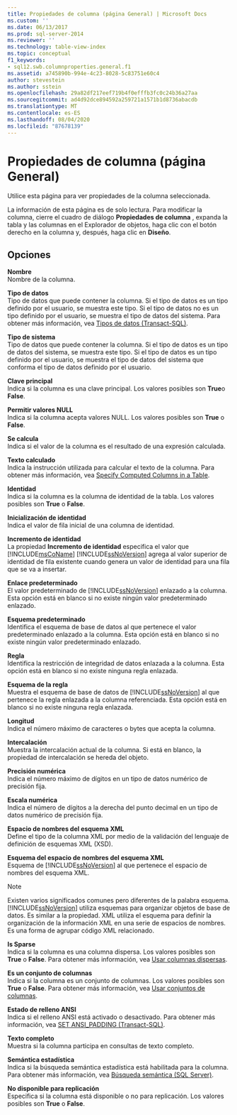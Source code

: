 ```yaml
---
title: Propiedades de columna (página General) | Microsoft Docs
ms.custom: ''
ms.date: 06/13/2017
ms.prod: sql-server-2014
ms.reviewer: ''
ms.technology: table-view-index
ms.topic: conceptual
f1_keywords:
- sql12.swb.columnproperties.general.f1
ms.assetid: a745890b-994e-4c23-8028-5c83751e60c4
author: stevestein
ms.author: sstein
ms.openlocfilehash: 29a82df217eef719b4f0efffb3fc0c24b36a27aa
ms.sourcegitcommit: ad4d92dce894592a259721a1571b1d8736abacdb
ms.translationtype: MT
ms.contentlocale: es-ES
ms.lasthandoff: 08/04/2020
ms.locfileid: "87678139"
---
```

# <a name="column-properties-general-page"></a>Propiedades de columna (página General)
  Utilice esta página para ver propiedades de la columna seleccionada.  
  
 La información de esta página es de solo lectura. Para modificar la columna, cierre el cuadro de diálogo **Propiedades de columna** , expanda la tabla y las columnas en el Explorador de objetos, haga clic con el botón derecho en la columna y, después, haga clic en **Diseño**.  
  
## <a name="options"></a>Opciones  
 **Nombre**  
 Nombre de la columna.  
  
 **Tipo de datos**  
 Tipo de datos que puede contener la columna. Si el tipo de datos es un tipo definido por el usuario, se muestra este tipo. Si el tipo de datos no es un tipo definido por el usuario, se muestra el tipo de datos del sistema. Para obtener más información, vea [Tipos de datos &#40;Transact-SQL&#41;](/sql/t-sql/data-types/data-types-transact-sql).  
  
 **Tipo de sistema**  
 Tipo de datos que puede contener la columna. Si el tipo de datos es un tipo de datos del sistema, se muestra este tipo. Si el tipo de datos es un tipo definido por el usuario, se muestra el tipo de datos del sistema que conforma el tipo de datos definido por el usuario.  
  
 **Clave principal**  
 Indica si la columna es una clave principal. Los valores posibles son **True**o **False**.  
  
 **Permitir valores NULL**  
 Indica si la columna acepta valores NULL. Los valores posibles son **True** o **False**.  
  
 **Se calcula**  
 Indica si el valor de la columna es el resultado de una expresión calculada.  
  
 **Texto calculado**  
 Indica la instrucción utilizada para calcular el texto de la columna. Para obtener más información, vea [Specify Computed Columns in a Table](specify-computed-columns-in-a-table.md).  
  
 **Identidad**  
 Indica si la columna es la columna de identidad de la tabla. Los valores posibles son **True** o **False**.  
  
 **Inicialización de identidad**  
 Indica el valor de fila inicial de una columna de identidad.  
  
 **Incremento de identidad**  
 La propiedad **Incremento de identidad** especifica el valor que [!INCLUDE[msCoName](../../includes/msconame-md.md)] [!INCLUDE[ssNoVersion](../../includes/ssnoversion-md.md)] agrega al valor superior de identidad de fila existente cuando genera un valor de identidad para una fila que se va a insertar.  
  
 **Enlace predeterminado**  
 El valor predeterminado de [!INCLUDE[ssNoVersion](../../includes/ssnoversion-md.md)] enlazado a la columna. Esta opción está en blanco si no existe ningún valor predeterminado enlazado.  
  
 **Esquema predeterminado**  
 Identifica el esquema de base de datos al que pertenece el valor predeterminado enlazado a la columna. Esta opción está en blanco si no existe ningún valor predeterminado enlazado.  
  
 **Regla**  
 Identifica la restricción de integridad de datos enlazada a la columna. Esta opción está en blanco si no existe ninguna regla enlazada.  
  
 **Esquema de la regla**  
 Muestra el esquema de base de datos de [!INCLUDE[ssNoVersion](../../includes/ssnoversion-md.md)] al que pertenece la regla enlazada a la columna referenciada. Esta opción está en blanco si no existe ninguna regla enlazada.  
  
 **Longitud**  
 Indica el número máximo de caracteres o bytes que acepta la columna.  
  
 **Intercalación**  
 Muestra la intercalación actual de la columna. Si está en blanco, la propiedad de intercalación se hereda del objeto.  
  
 **Precisión numérica**  
 Indica el número máximo de dígitos en un tipo de datos numérico de precisión fija.  
  
 **Escala numérica**  
 Indica el número de dígitos a la derecha del punto decimal en un tipo de datos numérico de precisión fija.  
  
 **Espacio de nombres del esquema XML**  
 Define el tipo de la columna XML por medio de la validación del lenguaje de definición de esquemas XML (XSD).  
  
 **Esquema del espacio de nombres del esquema XML**  
 Esquema de [!INCLUDE[ssNoVersion](../../includes/ssnoversion-md.md)] al que pertenece el espacio de nombres del esquema XML.  
  
> [!NOTE]  
>  Existen varios significados comunes pero diferentes de la palabra esquema. [!INCLUDE[ssNoVersion](../../includes/ssnoversion-md.md)] utiliza esquemas para organizar objetos de base de datos. Es similar a la propiedad. XML utiliza el esquema para definir la organización de la información XML en una serie de espacios de nombres. Es una forma de agrupar código XML relacionado.  
  
 **Is Sparse**  
 Indica si la columna es una columna dispersa. Los valores posibles son **True** o **False**. Para obtener más información, vea [Usar columnas dispersas](use-sparse-columns.md).  
  
 **Es un conjunto de columnas**  
 Indica si la columna es un conjunto de columnas. Los valores posibles son **True** o **False**. Para obtener más información, vea [Usar conjuntos de columnas](use-column-sets.md).  
  
 **Estado de relleno ANSI**  
 Indica si el relleno ANSI está activado o desactivado. Para obtener más información, vea [SET ANSI_PADDING &#40;Transact-SQL&#41;](/sql/t-sql/statements/set-ansi-padding-transact-sql).  
  
 **Texto completo**  
 Muestra si la columna participa en consultas de texto completo.  
  
 **Semántica estadística**  
 Indica si la búsqueda semántica estadística está habilitada para la columna. Para obtener más información, vea [Búsqueda semántica &#40;SQL Server&#41;](../search/semantic-search-sql-server.md).  
  
 **No disponible para replicación**  
 Especifica si la columna está disponible o no para replicación. Los valores posibles son **True** o **False**.  
  
  
